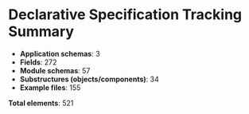 # Declarative Specification Tracking Summary

- **Application schemas**: 3
- **Fields**: 272
- **Module schemas**: 57
- **Substructures (objects/components)**: 34
- **Example files**: 155

**Total elements**: 521
